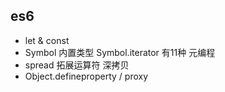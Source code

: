 ## es6
- let & const
- Symbol 内置类型 Symbol.iterator 有11种 元编程
- spread 拓展运算符 深拷贝
- Object.defineproperty / proxy